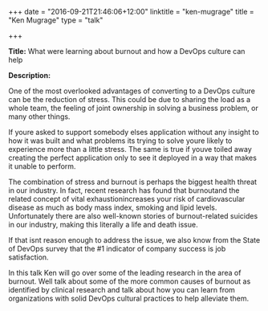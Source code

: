 +++
date = "2016-09-21T21:46:06+12:00"
linktitle = "ken-mugrage"
title = "Ken Mugrage"
type = "talk"

+++

<div class="span-15  ">
  <div class="span-15  last ">
  <p><strong>Title:</strong>
What were learning about burnout and how a DevOps culture can help
</p>

<p><strong>Description:</strong></p>

<p>
One of the most overlooked advantages of converting to a DevOps culture can be the reduction of stress. This could be due to sharing the load as a whole team, the feeling of joint ownership in solving a business problem, or many other things.

If youre asked to support somebody elses application without any insight to how it was built and what problems its trying to solve youre likely to experience more than a little stress. The same is true if youve toiled away creating the perfect application only to see it deployed in a way that makes it unable to perform.

The combination of stress and burnout is perhaps the biggest health threat in our industry. In fact, recent research has found that burnoutand the related concept of vital exhaustionincreases your risk of cardiovascular disease as much as body mass index, smoking and lipid levels. Unfortunately there are also well-known stories of burnout-related suicides in our industry, making this literally a life and death issue.

If that isnt reason enough to address the issue, we also know from the State of DevOps survey that the #1 indicator of company success is job satisfaction.

In this talk Ken will go over some of the leading research in the area of burnout. Well talk about some of the more common causes of burnout as identified by clinical research and talk about how you can learn from organizations with solid DevOps cultural practices to help alleviate them.
</p>
<p>

  </div>
</div>

